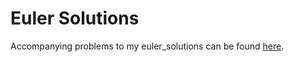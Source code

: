 # Euler Solutions
Accompanying problems to my euler_solutions can be found [here](https://projecteuler.net/archives).
